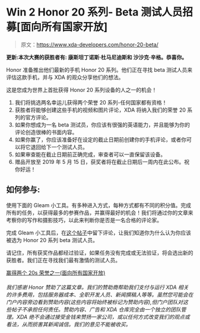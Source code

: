 # Win 2 Honor 20 系列- Beta 测试人员招募[面向所有国家开放]

> 原文：<https://www.xda-developers.com/honor-20-beta/>

**更新:本次大赛的获胜者有: 康斯坦丁诺斯·杜马尼迪斯和 沙沙克·辛格。恭喜你。**

Honor 准备推出他们最新的手机 Honor 20 系列。他们正在寻找 beta 测试人员来评估这款手机，并与 XDA 的观众分享他们的想法。

这是您成为世界上首批获得 Honor 20 系列设备的人之一的机会！

1.  我们将挑选两名幸运儿获得两个荣誉 20 系列-任何国家都有资格！
2.  获胜者将能够创建这些手机的视频和图片评论，XDA 将纳入我们的荣誉 20 系列的官方评论。
3.  如果你想成为一名 beta 测试员，你应该有很强的英语能力，并且能够为你的评论创造很棒的书面内容。
4.  如果你赢了，你应该准备好在设定的截止日期前创建你的手机评论，或者你可以将它退回给下一个测试人员。
5.  如果审查能在截止日期前正确完成，审查者可以一直保留该设备。
6.  赠品开放至 2019 年 5 月 15 日，获奖者将在截止日期后一周内在此公布。祝你好运！

## 如何参与:

 使用下面的 Gleam 小工具。有多种进入方式，每种方式都有不同的积分值。完成所有的任务，以获得最多的参赛作品，并赢得最好的机会！我们将通过你的文章来考察你的写作和摄影技巧，以此来判断你是否是一名合格的评论家。

 完成 Gleam 小工具后，在[这个帖子](https://forum.xda-developers.com/honor-20/how-to/win-2-honor-20-series-beta-tester-t3928101)中留下评论，让我们知道你为什么认为你应该被选为 Honor 20 系列 beta 测试人员。

请记住，所有获奖作品都经过验证，如果任务没有完成或无法验证，将会选出新的获胜者。我们正在寻找我们最有激情的测试人员。

[赢得两个 20s 荣誉之一(面向所有国家开放)](https://gleam.io/HDWkv/win-one-of-two-honor-20s-open-to-all-countries)

###### 我们感谢 Honor 赞助了这篇文章。我们的赞助商帮助我们支付与运行 XDA 相关的许多费用，包括服务器成本、全职开发人员、新闻撰稿人等等。虽然您可能会在门户内容旁边看到赞助内容(这些内容将始终被标记为赞助内容),但门户团队对这些帖子不承担任何责任。赞助内容、广告和 XDA 仓库完全由一个独立的团队管理。XDA 绝不会通过接受金钱来赞扬一家公司，或以任何方式改变我们的观点或看法，从而损害其新闻诚信。我们的意见不能被收买。